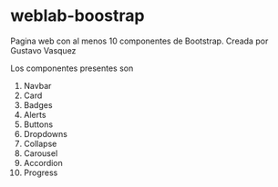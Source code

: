 # weblab-boostrap
Pagina web con al menos 10 componentes de Bootstrap. Creada por Gustavo Vasquez

Los componentes presentes son
1. Navbar
2. Card
3. Badges
4. Alerts
5. Buttons
6. Dropdowns
7. Collapse
8. Carousel
9. Accordion
10. Progress
